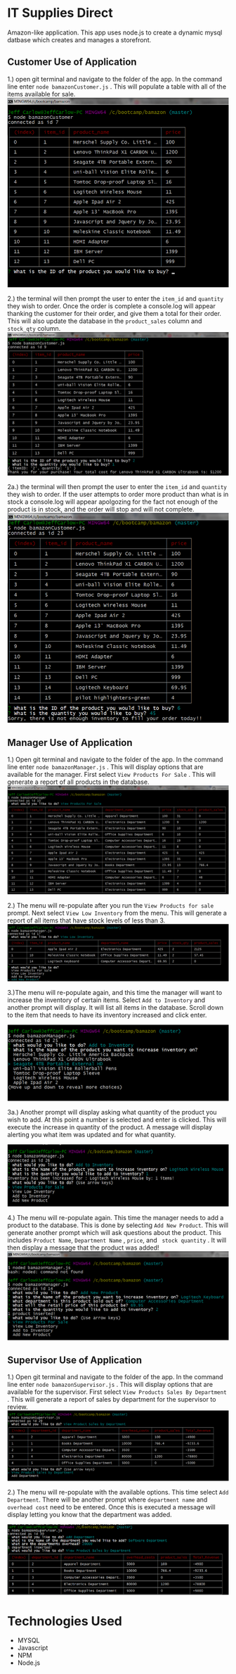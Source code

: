 # IT Supplies Direct
Amazon-like application. This app uses node.js  to create a dynamic mysql datbase which creates and manages a storefront.

## Customer Use of Application

1.) open git terminal and navigate to the folder of the app. In the command line enter `node bamazonCustomer.js` . This will populate a table with all of the items available for sale.
![Bamazon Customer items](images/bamazonCustomercommandscreen.png)

2.) the terminal will then prompt the user to enter the `item_id` and `quantity` they wish to order. Once the order is complete a console.log will appear thanking the customer for their order, and give them a total for their order. This will also update the database in the `product_sales` column and `stock_qty` column.
![Bamazon Customer item selection](images/customeritemselection.png)

2a.) the terminal will then prompt the user to enter the `item_id` and `quantity` they wish to order. If the user attempts to order more product than what is in stock a console.log will appear apolgozing for the fact not enough of the product is in stock, and the order will stop and will not complete.
![Bamazon Customer Not Enough In Stock](images/notenough.png)

## Manager Use of Application

1.) Open git terminal and navigate to the folder of the app. In the command line enter `node bamazonManager.js` . This will display options that are available for the manager. First select `View Products For Sale` . This will generate a report of all products in the database.
![Bamazon Manager View Products](images/manager_viewproducts.png)

2.) The menu will re-populate after you run the `View Products for sale` prompt. Next select `View Low Inventory` from the menu. This will generate a report of all items that have stock levels of less than 3.
![Bamazon Manager View Low Inventory](images/lowinventory.png)

3.)The menu will re-populate again, and this time the manager will want to increase the inventory of certain items. Select `Add to Inventory` and another prompt will display. It will list all items in the database. Scroll down to the item that needs to have its inventory increased and click enter.

![BamazonManager Increase Inventory First Prompt](images/increaseinventory1.png)

3a.) Another prompt will display asking what quantity of the product you wish to add. At this point a number is selected and enter is clicked. This will execute the increase in quantity of the product. A message will display alerting you what item was updated and for what quantity.

![Bamazon Manager Increase Inventory Second Prompt](images/increaseinventory2.png)

4.) The menu will re-populate again. This time the manager needs to add a product to the database. This is done by selecting `Add New Product`. This will generate another prompt which will ask questions about the product. This includes `Product Name`, `Department Name` , `price`, and ` stock quantity` . It will then display a message that the product was added!
![Bamazon Customer item selection](images/addproduct.png)

## Supervisor Use of Application

1.) Open git terminal and navigate to the folder of the app. In the command line enter `node bamazonSupervisor.js` . This will display options that are available for the supervisor. First select `View Products Sales By Department` . This will generate a report of sales by department for the supervisor to review.
![Bamazon Supervisor Sales Report](images/supervisor_report.png)

2.) The menu will re-populate with the available options. This time select `Add Department`. There will be another prompt where `department name` and `overhead cost` need to be entered. Once this is executed a message will display letting you know that the department was added.

![Bamazon Supervisor Department Added](images/add_department.png)

# Technologies Used
* MYSQL
* Javascript
* NPM
* Node.js

